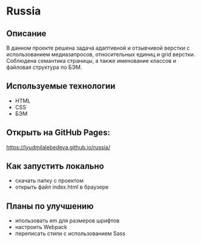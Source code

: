 # Russia

## Описание
В данном проекте решена задача адаптивной и отзывчивой верстки с использованием медиазапросов, относительных единиц и grid верстки. Соблюдена семантика страницы, а также именование классов и файловая структура по БЭМ.

## Используемые технологии
- HTML
- CSS
- БЭМ

## Открыть на GitHub Pages: 
https://lyudmilalebedeva.github.io/russia/

## Как запустить локально
- скачать папку с проектом
- открыть файл index.html в браузере

## Планы по улучшению
- ипользовать em для размеров шрифтов
- настроить Webpack
- переписать стили с использованием Sass
